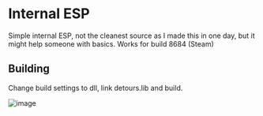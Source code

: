 # Internal ESP

Simple internal ESP, not the cleanest source as I made this in one day, but it might help someone with basics.
Works for build 8684 (Steam)

## Building
Change build settings to dll, link detours.lib and build.

![image](https://i.imgur.com/bGQGPDB.png)

